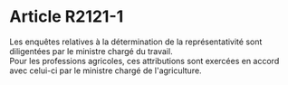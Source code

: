 # Article R2121-1

  
Les enquêtes relatives à la détermination de la représentativité sont diligentées par le ministre chargé du travail.   
Pour les professions agricoles, ces attributions sont exercées en accord avec celui-ci par le ministre chargé de l'agriculture.